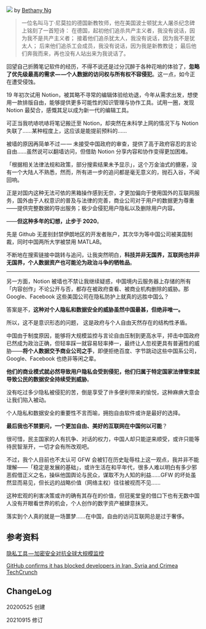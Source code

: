 ![](https://raw.githubusercontent.com/onlinepic/Image-hosting-service/master/img/20210923-Unlocked%20cartoon%20character%20key%20lock.jpg)
by [Bethany Ng](https://dribbble.com/BethanyNg)

> 一位名叫马丁·尼莫拉的德国新教牧师，他在美国波士顿犹太人屠杀纪念碑上铭刻了一首短诗：
在德国，起初他们追杀共产主义者，我没有说话，因为我不是共产主义者；
接着他们追杀犹太人，我没有说话，因为我不是犹太人；
后来他们追杀工会成员，我没有说话，因为我是新教教徒；
最后他们奔我而来，再也没有人站出来为我说话了。

回望自己折腾笔记软件的经历，不得不说还是过分沉醉于各种花哨的体验了，**忽略了优先级最高的需求 — —个人数据的访问权与所有权不容侵犯**。这一点，如今正在遭受侵蚀。

19 年初次试用 Notion，被其略不寻常的编辑体验给劝退，今年从需求出发，想使用一款排版自由，能够提供更多可能性的知识管理与协作工具。试用一圈，发现 Notion 最契合，感慨其足以成为新一代的编辑工具。

可正当我吭哧吭哧将笔记搬迁至 Notion，却突然在未科学上网的情况下与 Notion 失联了……某种程度上，这应该是能提前预料的……

被墙的原因再简单不过 — — 未接受中国政府的审查，提供了高于政府容忍的言论自由……虽然说可以翻墙访问，但借助 Notion 分享内容和协作变得更加困难。

「根据相关法律法规和政策，部分搜索结果未予显示」，这个万金油式的搪塞，没有一个大陆人不熟悉，然而，所有进一步的追问都是毫无意义的，抛石入谷，不闻回响。

正是对国内这种无法可依的黑箱操作感到无奈，才更加偏向于使用国外的互联网服务，国外由于人权意识的普及与法律的完善，商业公司对于用户的数据更为尊重——提供完整数据的导出服务；极少会侵犯用户隐私以及删除用户内容。

——**但这种多年的幻想，止步于 2020**。

先是 Github 无差别封禁伊朗地区的开发者账户，其次华为等中国公司被美国制裁，同时中国两所大学被禁用 MATLAB。

不断地在搜索链接中跳转与追问，让我突然明白，**科技并非无国界，互联网也并非无国界，个人数据资产也可能沦为政治斗争的牺牲品**。

---

另一方面，Notion 被墙也不禁让我继续疑惑，中国境内云服务器上存储的所有「内容创作」不论公开与否，都存在被政府查看、被商业机构删除的威胁。那 Google、Facebook 这些美国公司在隐私防护上就真的远胜中国么？

答案是不，**这种对个人隐私和数据安全的威胁虽然中国最甚，但绝非唯一。**

所以，这不是意识形态的问题， 这是政府与个人自由天然存在的结构性矛盾。

中国由于制度原因，能够将大规模监控与言论自由压制到更高水平，抨击中国政府已然成为政治正确，但轻率踩一就容易轻率捧一，最终让人忽视更具有普遍性的威胁——**将个人数据交予商业公司之手**，即便拒绝百度、字节跳动这些中国系公司，Google、Facebook 也绝非等闲之辈。

**他们的商业模式就必然导致用户隐私会受到侵犯，他们归属于特定国家法律管束就导致公民的数据安全持续受到威胁**。

没有吃过多少隐私被侵犯的苦，倒是享受了许多便利带来的愉悦，这种麻痹大意会让我们陷入被动。

个人隐私和数据安全的重要性不言而喻，拥抱自由软件或许是最好的选择。

**最后我也不禁要问，一个更加自由、美好的互联网在中国何以可能**？

很可惜，民主国家的人有抗争、对话的权力，中国人却只能逆来顺受，或许只能等待民智渐开，一切才会有所改观吧。

不过，我个人目前也不太认可 GFW 会被钉在历史耻辱柱上这一观点，我并非不能理解——「稳定是发展的基础」，或许生活在和平年代，很多人难以明白有多少邪恶假借正义之名，操纵他国舆论与民众，谋取不为人知的利益……GFW 的坏处虽然显而易见，但长远的战略价值（网络主权）往往被视而不见……

这种宏观的利害决策或许的确有其存在的价值，但冠冕堂皇的借口下也有无数中国人没有开眼看世界的机会，个人创作的数字资产被肆意抹灭。

落实到个人真的就是一场噩梦……在中国，自由的访问互联网总是过于奢侈。

## 参考资料

[隐私工具 — 加密安全对抗全球大规模监控](https://cybermagicsec.github.io/privacytools-zh/)

[GitHub confirms it has blocked developers in Iran, Syria and Crimea TechCrunch](https://techcrunch.com/2019/07/29/github-ban-sanctioned-countries/)

## ChangeLog

20200525 创建

20210915 修订
